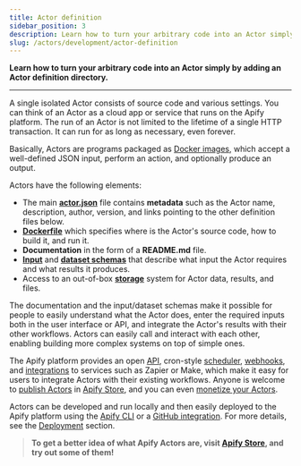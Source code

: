 ```yaml
---
title: Actor definition
sidebar_position: 3
description: Learn how to turn your arbitrary code into an Actor simply by adding an Actor definition directory.
slug: /actors/development/actor-definition
---
```


**Learn how to turn your arbitrary code into an Actor simply by adding an Actor definition directory.**

---

A single isolated Actor consists of source code and various settings. You can think of an Actor as a cloud app or service that runs on the Apify platform. The run of an Actor is not limited to the lifetime of a single HTTP transaction. It can run for as long as necessary, even forever.

Basically, Actors are programs packaged as [Docker images](https://hub.docker.com/), which accept a well-defined JSON input, perform an action, and optionally produce an output.

Actors have the following elements:

- The main **[actor.json](/platform/building-actors/actor-definition/actor-json)** file contains **metadata** such as the Actor name, description, author, version, and links pointing to the other definition files below.
- **[Dockerfile](/platform/building-actors/actor-definition/dockerfile)** which specifies where is the Actor's source code, how to build it, and run it.
- **Documentation** in the form of a **README.md** file.
- **[Input](/platform/actors/development/actor-definition/input-schema)** and **[dataset schemas](/platform/actors/development/actor-definition/dataset-schema)** that describe what input the Actor requires and what results it produces.
- Access to an out-of-box **[storage](/platform/core-concepts/storage)** system for Actor data, results, and files.

The documentation and the input/dataset schemas make it possible for people to easily understand what the Actor does, enter the required inputs both in the user interface or API, and integrate the Actor's results with their other workflows. Actors can easily call and interact with each other, enabling building more complex systems on top of simple ones.

The Apify platform provides an open [API](/api/v2), cron-style [scheduler](../../schedules), [webhooks](/platform/integrations/webhooks), and [integrations](../../integrations) to services such as Zapier or Make, which make it easy for users to integrate Actors with their existing workflows. Anyone is welcome to [publish Actors](/platform/publishing-and-monetization) in [Apify Store](https://apify.com/store), and you can even [monetize your Actors](/platform/publishing-and-monetization/monetize).

Actors can be developed and run locally and then easily deployed to the Apify platform using the [Apify CLI](/cli) or a [GitHub integration](/platform/integrations/github). For more details, see the [Deployment](/platform/actors/development/deployment) section.

> **To get a better idea of what Apify Actors are, visit [Apify Store](https://apify.com/store), and try out some of them!**
